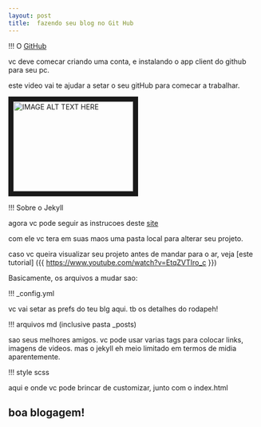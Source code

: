 ```yaml
---
layout: post
title:  fazendo seu blog no Git Hub
---
```


!!! O [GitHub]({{github.io}})

vc deve comecar criando uma conta, e instalando o app client do github para seu pc.

este video vai te ajudar a setar o seu gitHub para comecar a trabalhar.

<a href="https://www.youtube.com/watch?v=jVeNnHy65Rs
" target="_blank"><img src="https://www.youtube.com/watch?v=jVeNnHy65Rs/0.jpg" 
alt="IMAGE ALT TEXT HERE" width="240" height="180" border="10" /></a>


!!! Sobre o Jekyll

agora vc pode seguir as instrucoes deste [site]({{http://www.jekyllnow.com/}})

com ele vc tera em suas maos uma pasta local para alterar seu projeto.

caso vc queira visualizar seu projeto antes de mandar para o ar, veja [este tutorial] ({{ https://www.youtube.com/watch?v=EtqZVTIro_c }})

Basicamente, os arquivos a mudar sao:

!!! _config.yml

vc vai setar as prefs do teu blg aqui. tb os detalhes do rodapeh!

!!! arquivos md (inclusive pasta _posts) 

sao seus melhores amigos. vc pode usar varias tags para colocar links, imagens de videos. mas o jekyll eh meio limitado em termos de midia aparentemente.


!!! style scss

aqui e onde vc pode brincar de customizar, junto com o index.html


## boa blogagem!
